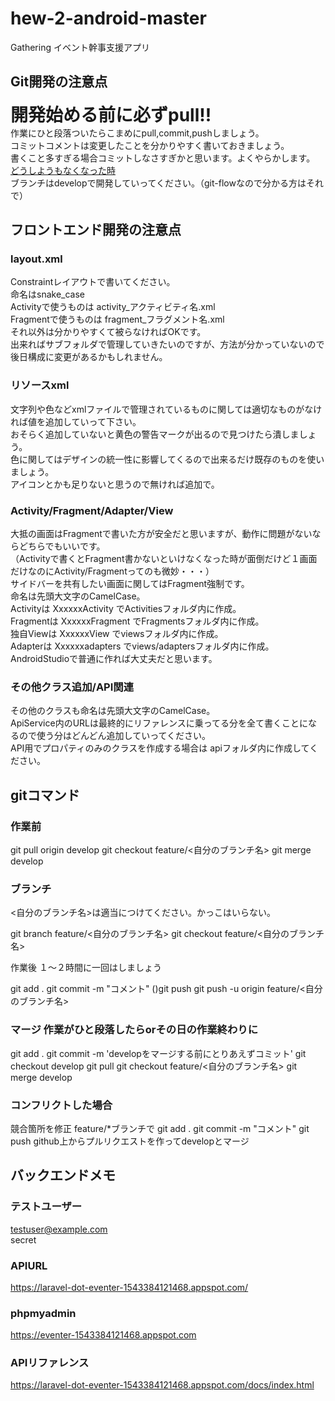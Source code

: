 
# hew-2-android-master

Gathering イベント幹事支援アプリ

## Git開発の注意点

**<span style="font-size: 200%">開発始める前に必ずpull!!</span>**  
作業にひと段落ついたらこまめにpull,commit,pushしましょう。  
コミットコメントは変更したことを分かりやすく書いておきましょう。  
書くこと多すぎる場合コミットしなさすぎかと思います。よくやらかします。  
[どうしようもなくなった時](http://www-creators.com/archives/1097)  
ブランチはdevelopで開発していってください。（git-flowなので分かる方はそれで）

## フロントエンド開発の注意点

### layout.xml

Constraintレイアウトで書いてください。  
命名はsnake_case  
Activityで使うものは activity_アクティビティ名.xml  
Fragmentで使うものは fragment_フラグメント名.xml  
それ以外は分かりやすくて被らなければOKです。  
出来ればサブフォルダで管理していきたいのですが、方法が分かっていないので後日構成に変更があるかもしれません。  

### リソースxml

文字列や色などxmlファイルで管理されているものに関しては適切なものがなければ値を追加していって下さい。  
おそらく追加していないと黄色の警告マークが出るので見つけたら潰しましょう。  
色に関してはデザインの統一性に影響してくるので出来るだけ既存のものを使いましょう。  
アイコンとかも足りないと思うので無ければ追加で。  

### Activity/Fragment/Adapter/View

大抵の画面はFragmentで書いた方が安全だと思いますが、動作に問題がないならどちらでもいいです。  
（Activityで書くとFragment書かないといけなくなった時が面倒だけど１画面だけなのにActivity/Fragmentってのも微妙・・・）  
サイドバーを共有したい画面に関してはFragment強制です。  
命名は先頭大文字のCamelCase。  
Activityは XxxxxxActivity でActivitiesフォルダ内に作成。  
Fragmentは XxxxxxFragment でFragmentsフォルダ内に作成。  
独自Viewは XxxxxxView でviewsフォルダ内に作成。  
Adapterは Xxxxxxadapters でviews/adaptersフォルダ内に作成。  
AndroidStudioで普通に作れば大丈夫だと思います。  

### その他クラス追加/API関連

その他のクラスも命名は先頭大文字のCamelCase。  
ApiService内のURLは最終的にリファレンスに乗ってる分を全て書くことになるので使う分はどんどん追加していってください。  
API用でプロパティのみのクラスを作成する場合は apiフォルダ内に作成してください。  

## gitコマンド

### 作業前

  git pull origin develop
  git checkout feature/<自分のブランチ名>
  git merge develop

### ブランチ

<自分のブランチ名>は適当につけてください。かっこはいらない。

  git branch feature/<自分のブランチ名>
  git checkout feature/<自分のブランチ名>
  
作業後 １〜２時間に一回はしましょう

  git add .
  git commit -m "コメント"
  ()git push
  git push -u origin feature/<自分のブランチ名>
  
### マージ 作業がひと段落したらorその日の作業終わりに

  git add .
  git commit -m 'developをマージする前にとりあえずコミット'
  git checkout develop
  git pull
  git checkout feature/<自分のブランチ名>
  git merge develop

### コンフリクトした場合

競合箇所を修正
feature/*ブランチで
  git add .
  git commit -m "コメント"
  git push
github上からプルリクエストを作ってdevelopとマージ

## バックエンドメモ

### テストユーザー

testuser@example.com  
secret  

### APIURL

<https://laravel-dot-eventer-1543384121468.appspot.com/>

### phpmyadmin

<https://eventer-1543384121468.appspot.com>

### APIリファレンス

<https://laravel-dot-eventer-1543384121468.appspot.com/docs/index.html>
